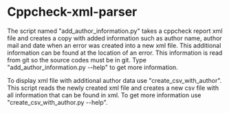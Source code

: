 # Cppcheck-xml-parser
The script named "add_author_information.py" takes a cppcheck report xml file and creates a copy with added information such as author name, author mail and date when an error was created into a new xml file. This additional information can be found at the location of an error. This information is read from git so the source codes must be in git. 
Type "add_author_information.py --help" to get more information.

To display xml file with additional author data use "create_csv_with_author". This script reads the newly created xml file and creates a new csv file with all information that can be found in xml. To get more information use "create_csv_with_author.py --help". 
